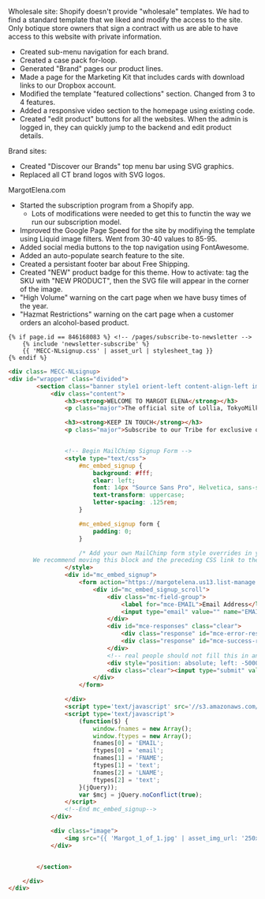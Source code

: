 <!-- TITLE: Burwell -->
<!-- SUBTITLE: Things I've worked on here. -->

Wholesale site: Shopify doesn't provide "wholesale" templates. We had to find a standard template that we liked and modify the access to the site. Only botique store owners that sign a contract with us are able to have access to this website with private information.

* Created sub-menu navigation for each brand.
* Created a case pack for-loop.
* Generated "Brand" pages our product lines.
* Made a page for the Marketing Kit that includes cards with download links to our Dropbox account.
* Modified the template "featured collections" section. Changed from 3 to 4 features.
* Added a responsive video section to the homepage using existing code.
* Created "edit product" buttons for all the websites. When the admin is logged in, they can quickly jump to the backend and edit product details.

Brand sites:

* Created "Discover our Brands" top menu bar using SVG graphics.
* Replaced all CT brand logos with SVG logos.


MargotElena.com
* Started the subscription program from a Shopify app.
	* Lots of modifications were needed to get this to functin the way we run our subscription model.
* Improved the Google Page Speed for the site by modifiying the template using Liquid image filters. Went from 30-40 values to 85-95.
* Added social media buttons to the top navigation using FontAwesome.
* Added an auto-populate search feature to the site.
* Created a persistant footer bar about Free Shipping.
* Created "NEW" product badge for this theme. How to activate: tag the SKU with "NEW PRODUCT", then the SVG file will appear in the corner of the image.
* "High Volume" warning on the cart page when we have busy times of the year.
* "Hazmat Restrictions" warning on the cart page when a customer orders an alcohol-based product.


```liquid
{% if page.id == 846168083 %} <!-- /pages/subscribe-to-newsletter -->
	{% include 'newsletter-subscribe' %}
	{{ 'MECC-NLsignup.css' | asset_url | stylesheet_tag }}
{% endif %}
```

```html
<div class= MECC-NLsignup>
<div id="wrapper" class="divided">
		<section class="banner style1 orient-left content-align-left image-position-right fullscreen onload-image-fade-in onload-content-fade-right">
			<div class="content">
				<h3><strong>WELCOME TO MARGOT ELENA</strong></h3>
				<p class="major">The official site of Lollia, TokyoMilk, Library of Flowers, The Cottage Greenhouse, and Love & Toast.</p>

				<h3><strong>KEEP IN TOUCH</strong></h3>
				<p class="major">Subscribe to our Tribe for exclusive offers, special events and behind the scenes action! Sign up today to receive an exclusive offer,&nbsp;just&nbsp;for&nbsp;you.</p>


				<!-- Begin MailChimp Signup Form -->
				<style type="text/css">
					#mc_embed_signup {
						background: #fff;
						clear: left;
						font: 14px "Source Sans Pro", Helvetica, sans-serif;
						text-transform: uppercase;
						letter-spacing: .125rem;
					}

					#mc_embed_signup form {
						padding: 0;
					}

					/* Add your own MailChimp form style overrides in your site stylesheet or in this style block.
	   We recommend moving this block and the preceding CSS link to the HEAD of your HTML file. */
				</style>
				<div id="mc_embed_signup">
					<form action="https://margotelena.us13.list-manage.com/subscribe/post?u=36fcadbfa4d3283ccc7150a9b&amp;id=9f958942c4" method="post" id="mc-embedded-subscribe-form" name="mc-embedded-subscribe-form" class="validate" target="_blank" novalidate>
						<div id="mc_embed_signup_scroll">
							<div class="mc-field-group">
								<label for="mce-EMAIL">Email Address</label>
								<input type="email" value="" name="EMAIL" class="required email" id="mce-EMAIL">
							</div>
							<div id="mce-responses" class="clear">
								<div class="response" id="mce-error-response" style="display:none"></div>
								<div class="response" id="mce-success-response" style="display:none"></div>
							</div>
							<!-- real people should not fill this in and expect good things - do not remove this or risk form bot signups-->
							<div style="position: absolute; left: -5000px;" aria-hidden="true"><input type="text" name="b_36fcadbfa4d3283ccc7150a9b_15ac58c4ee" tabindex="-1" value=""></div>
							<div class="clear"><input type="submit" value="Subscribe" name="subscribe" id="mc-embedded-subscribe" class="button"></div>
						</div>
					</form>

				</div>
				<script type='text/javascript' src='//s3.amazonaws.com/downloads.mailchimp.com/js/mc-validate.js'></script>
				<script type='text/javascript'>
					(function($) {
						window.fnames = new Array();
						window.ftypes = new Array();
						fnames[0] = 'EMAIL';
						ftypes[0] = 'email';
						fnames[1] = 'FNAME';
						ftypes[1] = 'text';
						fnames[2] = 'LNAME';
						ftypes[2] = 'text';
					}(jQuery));
					var $mcj = jQuery.noConflict(true);
				</script>
				<!--End mc_embed_signup-->
			</div>

			<div class="image">
				<img src="{{ 'Margot_1_of_1.jpg' | asset_img_url: '250x', scale: 3,crop: ‘center’, format: 'pjpg' }}" />              
			</div>


		</section>

	</div>
</div>
```

